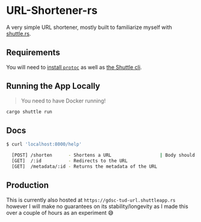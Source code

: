 # URL-Shortener-rs

A very simple URL shortener, mostly built to familiarize myself with
[shuttle.rs](https://www.shuttle.rs/).

## Requirements

You will need to [install `protoc`](https://docs.shuttle.rs/support/installing-protoc) as well as
[the Shuttle cli](https://docs.shuttle.rs/introduction/installation).

## Running the App Locally

> You need to have Docker running!

```sh
cargo shuttle run
```

## Docs

```sh
$ curl 'localhost:8000/help'

  [POST] /shorten      - Shortens a URL                  | Body should contain the URL in raw text.
  [GET]  /:id          - Redirects to the URL
  [GET]  /metadata/:id - Returns the metadata of the URL
```

## Production

This is currently also hosted at `https://gdsc-tud-url.shuttleapp.rs` however I will make no guarantees on its
stability/longevity as I made this over a couple of hours as an experiment 😅
